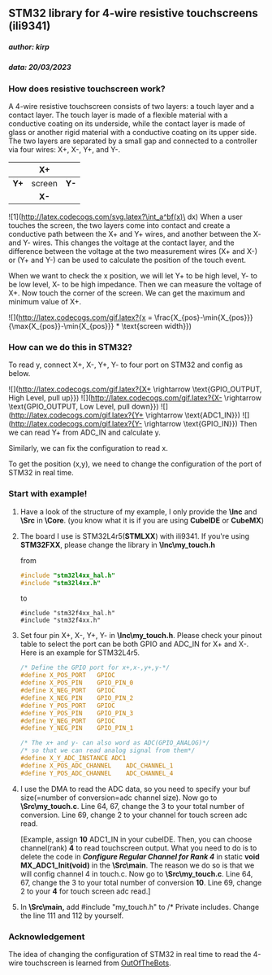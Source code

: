 ## STM32 library for 4-wire resistive touchscreens (ili9341)

##### author: kirp

##### data: 20/03/2023

### How does resistive touchscreen work?

A 4-wire resistive touchscreen consists of two layers: a touch layer and a contact layer. The touch layer is made of a flexible material with a conductive coating on its underside, while the contact layer is made of glass or another rigid material with a conductive coating on its upper side. The two layers are separated by a small gap and connected to a controller via four wires: X+, X-, Y+, and Y-.

|        |   X+   |        |
| ------ | :----: | :----: |
| **Y+** | screen | **Y-** |
|        | **X-** |        |

![1](http://latex.codecogs.com/svg.latex?\int_a^bf(x)\ dx)
When a user touches the screen, the two layers come into contact and create a conductive path between the X+ and Y+ wires, and another between the X- and Y- wires. This changes the voltage at the contact layer, and the difference between the voltage at the two measurement wires (X+ and X-) or (Y+ and Y-) can be used to calculate the position of the touch event.

When we want to check the x position, we will let Y+ to be high level, Y- to be low level, X- to be high impedance. Then we can measure the voltage of X+. Now touch the corner of the screen. We can get the maximum and minimum value of X+.


![](http://latex.codecogs.com/gif.latex?{x = \frac{X_{pos}-\min{X_{pos}}}{\max{X_{pos}}-\min{X_{pos}}} * \text{screen width}})

### How can we do this in STM32?

To read y, connect X+, X-, Y+, Y- to four port on STM32 and config as below.

![](http://latex.codecogs.com/gif.latex?{X+ \rightarrow \text{GPIO\_OUTPUT, High Level, pull up}})
![](http://latex.codecogs.com/gif.latex?{X- \rightarrow \text{GPIO\_OUTPUT, Low Level, pull down}})
![](http://latex.codecogs.com/gif.latex?{Y+ \rightarrow \text{ADC1\_IN}})
![](http://latex.codecogs.com/gif.latex?{Y- \rightarrow \text{GPIO\_IN}})
Then we can read Y+ from ADC_IN and calculate y.

Similarly, we can fix the configuration to read x.

To get the position (x,y), we need to change the configuration of the port of STM32 in real time.

### Start with example!

1. Have a look of the structure of my example, I only provide the **\Inc** and **\Src** in **\Core**. (you know what it is if you are using **CubeIDE** or **CubeMX**)

2. The board I use is STM32L4r5(**STMLXX**) with ili9341. If you're using **STM32FXX**, please change the library in **\Inc\my_touch.h**  

   from 

   ```C
   #include "stm32l4xx_hal.h"
   #include "stm32l4xx.h"
   ```

   to 

   ```
   #include "stm32f4xx_hal.h"
   #include "stm32f4xx.h"
   ```

3. Set four pin X+, X-, Y+, Y- in **\Inc\my_touch.h**. Please check your pinout table to select the port can be both GPIO and ADC_IN for X+ and X-. Here is an example for STM32L4r5.

   ```C
   /* Define the GPIO port for x+,x-,y+,y-*/
   #define X_POS_PORT	GPIOC
   #define X_POS_PIN	GPIO_PIN_0
   #define X_NEG_PORT 	GPIOC
   #define X_NEG_PIN	GPIO_PIN_2
   #define Y_POS_PORT 	GPIOC
   #define Y_POS_PIN 	GPIO_PIN_3
   #define Y_NEG_PORT 	GPIOC
   #define Y_NEG_PIN	GPIO_PIN_1
   
   /* The x+ and y- can also word as ADC(GPIO_ANALOG)*/
   /* so that we can read analog signal from them*/
   #define X_Y_ADC_INSTANCE	ADC1
   #define X_POS_ADC_CHANNEL	ADC_CHANNEL_1
   #define Y_POS_ADC_CHANNEL	ADC_CHANNEL_4
   ```

4. I use the DMA to read the ADC data, so you need to specify your buf size(=number of conversion=adc channel size). Now go to  **\Src\my_touch.c**. Line 64, 67, change the 3 to your total number of conversion. Line 69, change 2 to your channel for touch screen adc read.

   [Example, assign **10** ADC1_IN in your cubeIDE. Then, you can choose channel(rank) **4** to read touchscreen output. What you need to do is to delete the code in ***Configure Regular Channel for Rank 4***  in static **void MX_ADC1_Init(void)** in the **\Src\main**. The reason we do so is that we will config channel 4 in touch.c. Now go to  **\Src\my_touch.c**. Line 64, 67, change the 3 to your total number of conversion **10**. Line 69, change 2 to your **4** for touch screen adc read.]

5. In **\Src\main,** add #include "my_touch.h" to /* Private includes. Change the line 111 and 112 by yourself.

### Acknowledgement

The idea of changing the configuration of STM32 in real time to read the 4-wire touchscreen is learned from [OutOfTheBots](https://github.com/OutOfTheBots/ili9341_16bit_touch).

